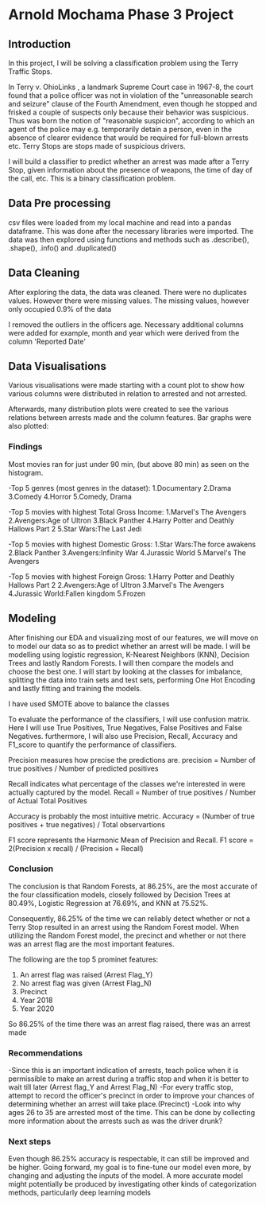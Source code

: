 # Arnold Mochama Phase 3 Project

## Introduction
In this project, I will be solving a classification problem using the Terry Traffic Stops.

In Terry v. OhioLinks , a landmark Supreme Court case in 1967-8, the court found that a police officer was not in violation of the "unreasonable search and seizure" clause of the Fourth Amendment, even though he stopped and frisked a couple of suspects only because their behavior was suspicious. Thus was born the notion of "reasonable suspicion", according to which an agent of the police may e.g. temporarily detain a person, even in the absence of clearer evidence that would be required for full-blown arrests etc. Terry Stops are stops made of suspicious drivers.

I will build a classifier to predict whether an arrest was made after a Terry Stop, given information about the presence of weapons, the time of day of the call, etc. This is a binary classification problem.

## Data Pre processing
csv files were loaded from my local machine and read into a pandas dataframe. This was done after the necessary libraries were imported.
The data was then explored using functions and methods such as .describe(), .shape(), .info() and .duplicated()

## Data Cleaning
After exploring the data, the data was cleaned. There were no duplicates values. However there were missing values. The missing values, however only occupied 0.9% of the data 
    
I removed the outliers in the officers age.
Necessary additional columns were added for example, month and year which were derived from the column 'Reported Date'

## Data Visualisations
Various visualisations were made starting with a count plot to show how various columns were distributed in relation to arrested and not arrested.

Afterwards, many distribution plots were created to see the various relations between arrests made and the column features.
Bar graphs were also plotted:

### Findings
Most movies ran for just under 90 min, (but above 80 min) as seen on the histogram.

-Top 5 genres (most genres in the dataset): 1.Documentary 2.Drama 3.Comedy 4.Horror 5.Comedy, Drama

-Top 5 movies with highest Total Gross Income: 1.Marvel's The Avengers 2.Avengers:Age of Ultron 3.Black Panther 4.Harry Potter and Deathly Hallows Part 2 5.Star Wars:The Last Jedi

-Top 5 movies with highest Domestic Gross: 1.Star Wars:The force awakens 2.Black Panther 3.Avengers:Infinity War 4.Jurassic World 5.Marvel's The Avengers

-Top 5 movies with highest Foreign Gross: 1.Harry Potter and Deathly Hallows Part 2 2.Avengers:Age of Ultron 3.Marvel's The Avengers 4.Jurassic World:Fallen kingdom 5.Frozen

## Modeling
                
After finishing our EDA and visualizing most of our features, we will move on to model our data so as to predict whether an arrest will be made. I will be modelling using logistic regression, K-Nearest Neighbors (KNN), Decision Trees and lastly Random Forests. I will then compare the models and choose the best one. I will start by looking at the classes for imbalance, splitting the data into train sets and test sets, performing One Hot Encoding and lastly fitting and training the models.

I have used SMOTE above to balance the classes

To evaluate the performance of the classifiers, I will use confusion matrix. Here I will use True Positives, True Negatives, False Positives and False Negatives. furthermore, I will also use Precision, Recall, Accuracy and F1_score to quantify the performance of classifiers.

Precision measures how precise the predictions are.
precision = Number of true positives / Number of predicted positives

Recall indicates what percentage of the classes we're interested in were actually captured by the model.
Recall = Number of true positives / Number of Actual Total Positives

Accuracy is probably the most intuitive metric.
Accuracy = (Number of true positives + true negatives) / Total observartions

F1 score represents the Harmonic Mean of Precision and Recall.
F1 score = 2(Precision x recall) / (Precision + Recall)

### Conclusion
The conclusion is that Random Forests, at 86.25%, are the most accurate of the four classification models, closely followed by Decision Trees at 80.49%, Logistic Regression at 76.69%, and KNN at 75.52%.

Consequently, 86.25% of the time we can reliably detect whether or not a Terry Stop resulted in an arrest using the Random Forest model. When utilizing the Random Forest model, the precinct and whether or not there was an arrest flag are the most important features.

The following are the top 5 prominet features:

1. An arrest flag was raised (Arrest Flag_Y)
2. No arrest flag was given (Arrest Flag_N)
3. Precinct
4. Year 2018
5. Year 2020

So 86.25% of the time there was an arrest flag raised, there was an arrest made

### Recommendations
-Since this is an important indication of arrests, teach police when it is permissible to make an arrest during a traffic stop and when it is better to wait till later (Arrest flag_Y and Arrest Flag_N)
-For every traffic stop, attempt to record the officer's precinct in order to improve your chances of determining whether an arrest will take place.(Precinct)
-Look into why ages 26 to 35 are arrested most of the time. This can be done by collecting more information about the arrests such as was the driver drunk?

### Next steps
Even though 86.25% accuracy is respectable, it can still be improved and be higher.
Going forward, my goal is to fine-tune our model even more, by changing and adjusting the inputs of the model. A more accurate model might potentially be produced by investigating other kinds of categorization methods, particularly deep learning models

